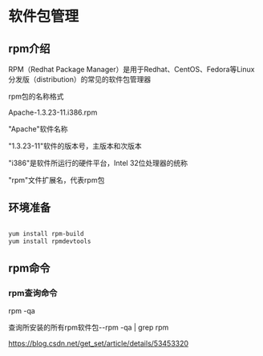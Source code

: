 # 软件包管理

## rpm介绍

RPM（Redhat Package Manager）是用于Redhat、CentOS、Fedora等Linux 分发版（distribution）的常见的软件包管理器

rpm包的名称格式

Apache-1.3.23-11.i386.rpm

"Apache"软件名称

"1.3.23-11"软件的版本号，主版本和次版本

"i386"是软件所运行的硬件平台，Intel 32位处理器的统称

"rpm"文件扩展名，代表rpm包

## 环境准备

```bash

yum install rpm-build
yum install rpmdevtools

```

## rpm命令

### rpm查询命令

rpm -qa

查询所安装的所有rpm软件包--rpm -qa | grep rpm

https://blog.csdn.net/get_set/article/details/53453320
